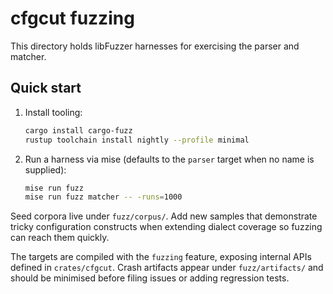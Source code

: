 # cfgcut fuzzing

This directory holds libFuzzer harnesses for exercising the parser and matcher.

## Quick start

1. Install tooling:
   ```bash
   cargo install cargo-fuzz
   rustup toolchain install nightly --profile minimal
   ```
2. Run a harness via mise (defaults to the `parser` target when no name is supplied):
   ```bash
   mise run fuzz
   mise run fuzz matcher -- -runs=1000
   ```

Seed corpora live under `fuzz/corpus/`. Add new samples that demonstrate tricky configuration
constructs when extending dialect coverage so fuzzing can reach them quickly.

The targets are compiled with the `fuzzing` feature, exposing internal APIs defined in
`crates/cfgcut`. Crash artifacts appear under `fuzz/artifacts/` and should be minimised before
filing issues or adding regression tests.
